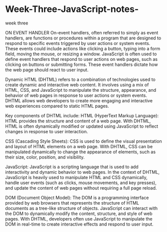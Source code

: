 # Week-Three-JavaScript-notes-
week three

ON EVENT HANDLER 
On-event handlers, often referred to simply as event handlers, are functions or procedures within a program
that are designed to respond to specific events triggered by user actions or system events. These events could include actions like clicking a button, 
typing into a form field, moving the mouse, or resizing a window. JavaScript is often used to define event handlers that respond to user actions on web pages,
such as clicking on buttons or submitting forms. These event handlers dictate how the web page should react to user input.

Dynamic HTML (DHTML) refers to a combination of technologies used to create dynamic and interactive web content. It involves using a mix of HTML,
CSS, and JavaScript to manipulate the structure, appearance, and behavior of web pages in response to user actions or system events. 
DHTML allows web developers to create more engaging and interactive web experiences compared to static HTML pages.

Key components of DHTML include:
HTML (HyperText Markup Language): HTML provides the structure and content of a web page. With DHTML, 
HTML is often dynamically modified or updated using JavaScript to reflect changes in response to user interaction.

CSS (Cascading Style Sheets): CSS is used to define the visual presentation and layout of HTML elements on a web page. 
With DHTML, CSS can be manipulated dynamically to change the appearance of elements, such as their size, color, position, and visibility.

JavaScript: JavaScript is a scripting language that is used to add interactivity and dynamic behavior to web pages. In the context of DHTML, 
JavaScript is heavily used to manipulate HTML and CSS dynamically, handle user events (such as clicks, mouse movements, and key presses),
and update the content of web pages without requiring a full page reload.

DOM (Document Object Model): The DOM is a programming interface provided by web browsers that represents the structure of HTML documents as a tree-like structure of objects.
JavaScript can interact with the DOM to dynamically modify the content, structure, and style of web pages. With DHTML, developers often use JavaScript to manipulate the DOM in real-time to create interactive effects and respond to user input.
